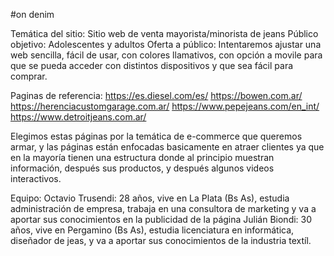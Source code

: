 #on denim

Temática del sitio: Sitio web de venta mayorista/minorista de jeans
Público objetivo: Adolescentes y adultos
Oferta a público: Intentaremos ajustar una web sencilla, fácil de usar, con colores llamativos, con opción a movile para que se pueda acceder con distintos dispositivos y que sea fácil para comprar.

Paginas de referencia:
https://es.diesel.com/es/
https://bowen.com.ar/
https://herenciacustomgarage.com.ar/
https://www.pepejeans.com/en_int/
https://www.detroitjeans.com.ar/

Elegimos estas páginas por la temática de e-commerce que queremos armar, y las páginas están enfocadas basicamente en atraer clientes ya que en la mayoría tienen una estructura donde al principio muestran información, después sus productos, y después algunos videos interactivos.

Equipo:
Octavio Trusendi: 28 años, vive en La Plata (Bs As), estudia administración de empresa, trabaja en una consultora de marketing y va a aportar sus conocimientos en la publicidad de la página
Julián Biondi: 30 años, vive en Pergamino (Bs As), estudia licenciatura en informática, diseñador de jeas, y va a aportar sus conocimientos de la industria textíl.